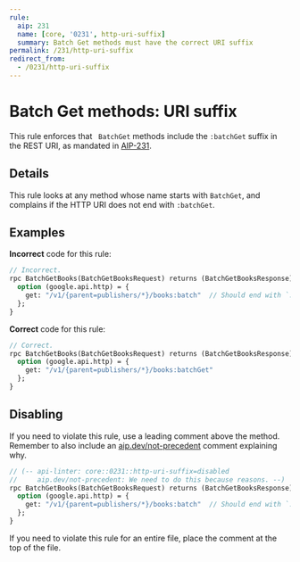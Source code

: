 ```yaml
---
rule:
  aip: 231
  name: [core, '0231', http-uri-suffix]
  summary: Batch Get methods must have the correct URI suffix
permalink: /231/http-uri-suffix
redirect_from:
  - /0231/http-uri-suffix
---
```


# Batch Get methods: URI suffix

This rule enforces that ` BatchGet` methods include the `:batchGet` suffix in
the REST URI, as mandated in [AIP-231][].

## Details

This rule looks at any method whose name starts with `BatchGet`, and complains
if the HTTP URI does not end with `:batchGet`.

## Examples

**Incorrect** code for this rule:

```proto
// Incorrect.
rpc BatchGetBooks(BatchGetBooksRequest) returns (BatchGetBooksResponse) {
  option (google.api.http) = {
    get: "/v1/{parent=publishers/*}/books:batch"  // Should end with `:batchGet`.
  };
}
```

**Correct** code for this rule:

```proto
// Correct.
rpc BatchGetBooks(BatchGetBooksRequest) returns (BatchGetBooksResponse) {
  option (google.api.http) = {
    get: "/v1/{parent=publishers/*}/books:batchGet"
  };
}
```

## Disabling

If you need to violate this rule, use a leading comment above the method.
Remember to also include an [aip.dev/not-precedent][] comment explaining why.

```proto
// (-- api-linter: core::0231::http-uri-suffix=disabled
//     aip.dev/not-precedent: We need to do this because reasons. --)
rpc BatchGetBooks(BatchGetBooksRequest) returns (BatchGetBooksResponse) {
  option (google.api.http) = {
    get: "/v1/{parent=publishers/*}/books:batch"  // Should end with `:batchGet`.
  };
}
```

If you need to violate this rule for an entire file, place the comment at the
top of the file.

[aip-231]: https://aip.dev/231
[aip.dev/not-precedent]: https://aip.dev/not-precedent
